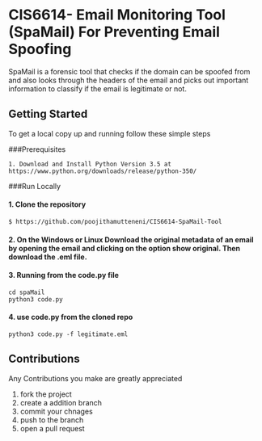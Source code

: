 # CIS6614- Email Monitoring Tool (SpaMail) For Preventing Email Spoofing

SpaMail is a forensic tool that checks if the domain can be spoofed from and  also looks through the headers of the email and picks out important information to classify if the email is legitimate or not.

## Getting Started
To get a local copy up and running follow these simple steps

###Prerequisites
```
1. Download and Install Python Version 3.5 at https://www.python.org/downloads/release/python-350/
```

###Run Locally

#### 1. Clone the repository 

```
$ https://github.com/poojithamutteneni/CIS6614-SpaMail-Tool
```

#### 2. On the Windows or Linux Download the original metadata of an email by opening the email and clicking on the option show original. Then download the .eml file.

#### 3. Running from the code.py file

```
cd spaMail
python3 code.py
```



#### 4. use code.py from the cloned repo

```
python3 code.py -f legitimate.eml
```

## Contributions
Any Contributions you make are greatly appreciated

1. fork the project
2. create a addition branch
3. commit your chnages
4. push to the branch
5. open a pull request
